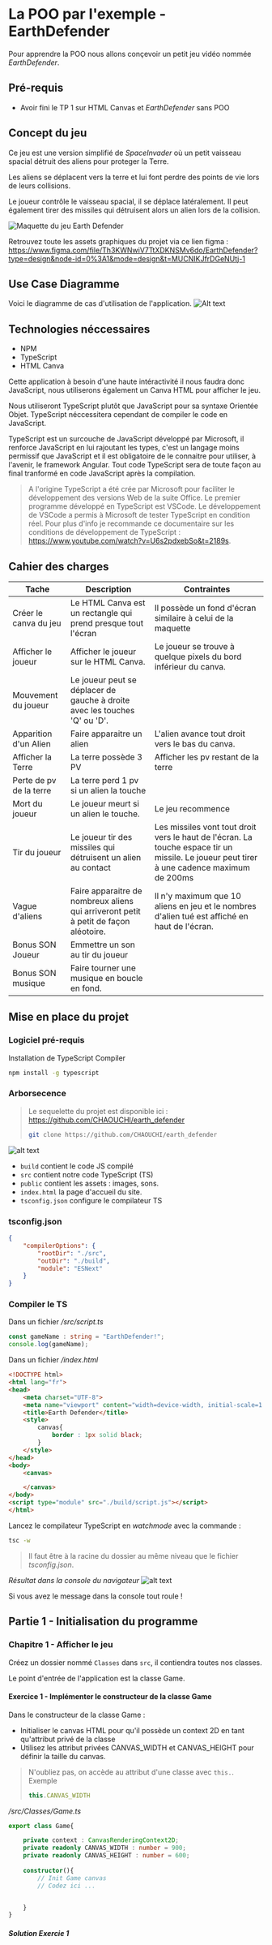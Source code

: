 # La POO par l'exemple - EarthDefender

Pour apprendre la POO nous allons conçevoir un petit jeu vidéo nommée *EarthDefender*.


## Pré-requis
- Avoir fini le TP 1 sur HTML Canvas et *EarthDefender* sans POO

## Concept du jeu
Ce jeu est une version simplifié de *SpaceInvader* où un petit vaisseau spacial détruit des aliens pour proteger la Terre.

Les aliens se déplacent vers la terre et lui font perdre des points de vie lors de leurs collisions. 

Le joueur contrôle le vaisseau spacial, il se déplace latéralement. Il peut également tirer des missiles qui détruisent alors un alien lors de la collision.

![Maquette du jeu Earth Defender](<EarthDefender maquette.png>)

Retrouvez toute les assets graphiques du projet via ce lien figma : https://www.figma.com/file/Th3KWNwiV7TtXDKNSMv6do/EarthDefender?type=design&node-id=0%3A1&mode=design&t=MUCNIKJfrDGeNUtj-1

## Use Case Diagramme
Voici le diagramme de cas d'utilisation de l'application.
![Alt text](EarthDefenderUseCase.png)


## Technologies néccessaires

- NPM
- TypeScript
- HTML Canva

Cette application à besoin d'une haute intéractivité il nous faudra donc JavaScript, nous utiliserons également un Canva HTML pour afficher le jeu.

Nous utiliseront TypeScript plutôt que JavaScript pour sa syntaxe Orientée Objet. TypeScript néccessitera cependant de compiler le code en JavaScript.

TypeScript est un surcouche de JavaScript développé par Microsoft, il renforce JavaScript en lui rajoutant les types, c'est un langage moins permissif que JavaScript et il est obligatoire de le connaitre pour utiliser, à l'avenir, le framework Angular. Tout code TypeScript sera de toute façon au final tranformé en code JavaScript après la compilation.

> A l'origine TypeScript a été crée par Microsoft pour faciliter le développement des versions Web de la suite Office. Le premier programme développé en TypeScript est VSCode. Le développement de VSCode a permis à Microsoft de tester TypeScript en condition réel. Pour plus d'info je recommande ce documentaire sur les conditions de développement de TypeScript : https://www.youtube.com/watch?v=U6s2pdxebSo&t=2189s.

## Cahier des charges
|Tache|Description|Contraintes|
|-|-|-|
| Créer le canva du jeu | Le HTML Canva est un rectangle qui prend presque tout l'écran | Il possède un fond d'écran similaire à celui de la maquette |
|Afficher le joueur| Afficher le joueur sur le HTML Canva. | Le joueur se trouve à quelque pixels du bord inférieur du canva.|
| Mouvement du joueur| Le joueur peut se déplacer de gauche à droite avec les touches 'Q' ou 'D'.|
| Apparition d'un Alien |Faire apparaitre un alien | L'alien avance tout droit vers le bas du canva.|
|Afficher la Terre | La terre possède 3 PV | Afficher les pv restant de la terre |
| Perte de pv de la terre | La terre perd 1 pv si un alien la touche |
| Mort du joueur | Le joueur meurt si un alien le touche. | Le jeu recommence |
| Tir du joueur| Le joueur tir des missiles qui détruisent un alien au contact | Les missiles vont tout droit vers le haut de l'écran. La touche espace tir un missile. Le joueur peut tirer à une cadence maximum de 200ms |
| Vague d'aliens | Faire apparaitre de nombreux aliens qui arriveront petit à petit de façon aléotoire. |  Il n'y maximum que 10 aliens en jeu et le nombres d'alien tué est affiché en haut de l'écran. |
| Bonus SON Joueur | Emmettre un son au tir du joueur |
| Bonus SON musique | Faire tourner une musique en boucle en fond. |

## Mise en place du projet

### Logiciel pré-requis
Installation de TypeScript Compiler
```bash
npm install -g typescript
```
### Arborsecence

> Le sequelette du projet est disponible ici : https://github.com/CHAOUCHI/earth_defender
>```bash
>git clone https://github.com/CHAOUCHI/earth_defender
>```

![alt text](image-1.png)
- `build` contient le code JS compilé
- `src` contient notre code TypeScript (TS)
- `public` contient les assets : images, sons.
- `index.html` la page d'accueil du site.
- `tsconfig.json` configure le compilateur TS

### tsconfig.json
```json
{
    "compilerOptions": {
        "rootDir": "./src",
        "outDir": "./build",
        "module": "ESNext"
    }
}
```
### Compiler le TS
Dans un fichier */src/script.ts*
```ts
const gameName : string = "EarthDefender!";
console.log(gameName);
```
Dans un fichier */index.html*
```html
<!DOCTYPE html>
<html lang="fr">
<head>
    <meta charset="UTF-8">
    <meta name="viewport" content="width=device-width, initial-scale=1.0">
    <title>Earth Defender</title>
    <style>
        canvas{
            border : 1px solid black;
        }
    </style>
</head>
<body>
    <canvas>

    </canvas>
</body>
<script type="module" src="./build/script.js"></script>
</html>
```

Lancez le compilateur TypeScript en *watchmode* avec la commande :
```bash
tsc -w
```
> Il faut être à la racine du dossier au même niveau que le fichier *tsconfig.json*.

*Résultat dans la console du navigateur*
![alt text](image-7.png)

Si vous avez le message dans la console tout roule !

## Partie 1 - Initialisation du programme

### Chapitre 1 - Afficher le jeu
Créez un dossier nommé `Classes` dans `src`, il contiendra toutes nos classes.

Le point d'entrée de l'application est la classe Game.

#### Exercice 1 - Implémenter le constructeur de la classe Game

Dans le constructeur de la classe Game :
- Initialiser le canvas HTML pour qu'il possède un context 2D en tant qu'attribut privé de la classe
- Utilisez les attribut privées CANVAS_WIDTH et CANVAS_HEIGHT pour définir la taille du canvas.

> N'oubliez pas, on accède au attribut d'une classe avec `this.`.
> Exemple
> ```ts
> this.CANVAS_WIDTH
>```

*/src/Classes/Game.ts*
```ts
export class Game{

    private context : CanvasRenderingContext2D;
    private readonly CANVAS_WIDTH : number = 900;
    private readonly CANVAS_HEIGHT : number = 600;
    
    constructor(){
        // Init Game canvas
        // Codez ici ...


    }
}
```

##### Solution Exercie 1
<pre>




</pre>
*/src/Classes/Game.ts*
```ts
export class Game{
    /**
     * Public attributs
     */


    /**
     * Private attributs
     */
    private context : CanvasRenderingContext2D;
    private readonly CANVAS_WIDTH : number = 900;
    private readonly CANVAS_HEIGHT : number = 600;
    
    constructor(){
        // Init Game canvas
        const canvas : HTMLCanvasElement = document.querySelector("canvas");
        canvas.height = this.CANVAS_HEIGHT;
        canvas.width = this.CANVAS_WIDTH;
        this.context = canvas.getContext("2d");
    }
}
```

J'importe ensuite la classe Game pour instancier une partie dans le fichier script.ts.

*src/script.ts*
```ts
import {Game} from "./Classes/Game.js";

const game = new Game();
```
> Pour éviter les soucis de type de fichier lors de l'import des scripts par le navigateur, précisez bien `Game.js` et non `Game.ts` dans l'import.
> Ce sera le nom final du script après compilation et c'est de ce nom dont le navigateur aura besoin.

La méthode `Game.start()` lancera le jeu c'est donc dans cette méthode que nous allons, pour l'instant, colorier le fond du jeu.

J'ajoute la méthode `Game.start()`.

#### Exercice 2 - Colorier le fond du canvas
Coloriez le fond du canvas dans la méthode `Game.start()`.

Utilisez le code hexa : `#141414` comme couleur.

*src/Classes/Game.ts*
```ts
export class Game{
    // Public attributs
    
    // Private attributs
    private context : CanvasRenderingContext2D;
    private readonly CANVAS_WIDTH : number = 900;
    private readonly CANVAS_HEIGHT : number = 600;
    
    constructor(){
        // Init Game canvas
        const canvas : HTMLCanvasElement = document.querySelector("canvas");
        canvas.height = this.CANVAS_HEIGHT;
        canvas.width = this.CANVAS_WIDTH;
        this.context = canvas.getContext("2d");
    }

    // Public methods

    public start() : void{
        //Codez ici ...

    }
}
```
##### Solution Exercice 2
<pre>



</pre>
*src/Classes/Game.ts*
```ts
export class Game{
    // Public attributs
    
    // Private attributs
    private context : CanvasRenderingContext2D;
    private readonly CANVAS_WIDTH : number = 900;
    private readonly CANVAS_HEIGHT : number = 600;
    
    constructor(){
        // Init Game canvas
        const canvas : HTMLCanvasElement = document.querySelector("canvas");
        canvas.height = this.CANVAS_HEIGHT;
        canvas.width = this.CANVAS_WIDTH;
        this.context = canvas.getContext("2d");
    }

    // Public methods

    public start() : void{
        // Clear context
        this.context.clearRect(0,0,this.CANVAS_WIDTH,this.CANVAS_HEIGHT);
        this.context.fillStyle = "#141414";
        this.context.fillRect(0,0,this.CANVAS_WIDTH,this.CANVAS_HEIGHT);
    }
}
```

Et je l'appel dans `script.ts` pour lancer le jeu.

*src/script.ts*
```ts
import {Game} from "./Classes/Game.js";

const game = new Game();
game.start();
```

*Résultat :  un canvas noir*
![alt text](image-8.png)

### Chapitre 2 - Créer et afficher un GameObject
Nous allons maintenant afficher notre premier GameObject à l'écran.

Nous allons avoir besoin d'image pour nos `GameObjects`.
Vous pouvez donc copier les assets graphiques qui se trouve dans le lien figma dans un dossier `/public/assets/images`.
Voici une image par défaut pour les GameObject

*DefaultGameObject.png*
![alt text](DefaultGameObject.png)

> Si vous utilisez le sequelette de l'appli vous avez d'office tout les assets inclus.

Importez l'image dans le fichier index.html

*index.html*
```html
<!DOCTYPE html>
<html lang="fr">
<head>
    <meta charset="UTF-8">
    <meta name="viewport" content="width=device-width, initial-scale=1.0">
    <title>Earth Defender</title>
    <style>
        canvas{
            border : 1px solid black;
        }
    </style>
</head>
<body>
    <img src="./public/images/DefaultGameObject.png" id="asset_default" hidden>
    <canvas>

    </canvas>
</body>
<script type="module" src="./build/script.js"></script>
</html>
```

#### Attendre le chargement des images

Le jeu doit se lancer une fois toutes les images chargées.
Il faut donc attendre le chargement de la page avec la fonction `window.onload` avant de démarrer le jeu.

*/src/script.ts*
```ts
import {Game} from "./Classes/Game.js";

window.onload = ()=>{
    const game = new Game();
    game.start();
}
```

#### Créer un GameObject

En POO tout doit être une classe. Chaque classe à sa propre résponsiabilité. Game s'occupe de l'affichage correcte du Jeu et de ses éléments. La classe GameObject quant a elle s'occupe d'un GameObject : sa position, son image, sa vie.

Dans un dossier */src/Classes/GameObjects* créez un fichier nommé *GameObject.ts*

*src/Classes/GameObjects/GameObject.ts*
```ts
export class GameObject{

    constructor(){
    }
}
```

#### La position d'un GameObject
La position d'un GameObject est défini par deux number x et y.
Créez donc un interface Position qui possède deux attributs x et y;

*/src/Classes/Position.ts*
```ts
export interface Position{
    x : number;
    y : number;
}
```

Ajoutez ensuite une position à notre GameObject.

*/src/Classes/GameObjects/GameObject.ts*
```ts
import { Position } from "../Position.js";

export class GameObject{
    
    private position : Position;
    
    constructor(){
        this.position = {
            x : 0,
            y : 0
        };
    }
}
```

En POO la chose la plus important est l'encapsulation. Les attributs d'une classe sont privés et pourront éventuellement être modifiés via des méthodes publiques *getter* et *setter*.

#### L'image d'un GameObject

> Assurez vous qu'une balise image avec pour id *asset_default* existe dans le index.html

Notre jeu contiendra de nombreux assets graphique. En POO chaque classe a sa propre responsabilité; il faut donc créer une classe `Assets` qui gère les assets graphiques.

*/src/Classes/Assets.ts*
```ts
export class Assets{
    public static getDefaultImage(){
        const image : HTMLImageElement = document.querySelector("img#asset_default");
        if(image == null){
            throw Error("No assets found");
        }
        return image;
    }
}
```
> Notez que nous provoquons une erreur si l'image n'est pas trouvée. La bonne pratique veux que l'on privilégie `throw` en cas d'erreur plutôt qu'une valeur de retour comme `null` ou `false`.

> Assets n'est qu'une facade pour récupérer des données à l'inverse de GameObject qui représente un élément du jeu. Je ne vais donc jamais directement instancier la classe Assets, ses méthodes sont donc *static*.
> Une méthode static est accéssible directement en tant qu'attribut de la classe. Pas besoin donc de l'instancier avec `new`.

Une fois la fonction *getter* ajoutée je peux m'en servir dans le constructeur de `GameObject`.

```ts
import { Assets } from "../Assets.js";
import { Position } from "../Position.js";

export class GameObject{
    
    private position : Position;
    private image : HTMLImageElement;
    
    constructor(){
        this.position = {
            x : 0,
            y : 0
        };
        this.image = Assets.getDefaultImage();
    }
}
```
#### Affichage du GameObject
Pour afficher le `GameObject` je veux ajouter une méthode `draw` à la classe `Game` qui utilise la méthode `context.drawImage()`.

J'ai besoin d'une image et de la position du GameObject pour dessiner un GameObject dans le canvas. Seulement ces données sont privées. Je vais donc créer des *getter* dans la classe GameObject.

```ts
import { Assets } from "../Assets.js";
import { Position } from "../Position.js";

export class GameObject{
    
    private position : Position;
    private image : HTMLImageElement;
    
    constructor(){
        this.position = {
            x : 0,
            y : 0
        };
        this.image = Assets.getDefaultImage();
    }

    // Getter d'image et de position
    public getImage() : HTMLImageElement{
        return this.image;
    }
    public getPosition() : Position{
        return this.position;
    }
}
```

J'ajoute ensuite la méthode `Game.draw` pour dessiner un GameObject.

Elle prend  en paramètre un GameObject et le dessine avec la méthode `context.drawImage()` :

##### Exercice 3 - Dessiner un GameObject
Completez la méthode Game.draw() en utilisant `this.context.drawImage()` pour dessiner le `GameObject` passé en paramètre de la méthode.

```ts
import { GameObject } from "./GameObjects/GameObject.js";

export class Game{
    // Public attributs
    
    // Private attributs
    private context : CanvasRenderingContext2D;
    private readonly CANVAS_WIDTH : number = 900;
    private readonly CANVAS_HEIGHT : number = 600;
    
    constructor(){
        // Init Game canvas
        const canvas : HTMLCanvasElement = document.querySelector("canvas");
        canvas.height = this.CANVAS_HEIGHT;
        canvas.width = this.CANVAS_WIDTH;
        this.context = canvas.getContext("2d");
    }

    // Public methods

    public start() : void{
        // Clear context
        this.context.clearRect(0,0,this.CANVAS_WIDTH,this.CANVAS_HEIGHT);
        this.context.fillStyle = "#141414";
        this.context.fillRect(0,0,this.CANVAS_WIDTH,this.CANVAS_HEIGHT);
    }

    //  La fonction draw qui affiche un gameObject
    private draw(gameObject : GameObject){
        // Codez ici
        // ...
    }
}
```
##### Solution Exercice 3
```ts
import { GameObject } from "./GameObjects/GameObject.js";

export class Game{
    // Public attributs
    
    // Private attributs
    private context : CanvasRenderingContext2D;
    private readonly CANVAS_WIDTH : number = 900;
    private readonly CANVAS_HEIGHT : number = 600;
    
    constructor(){
        // Init Game canvas
        const canvas : HTMLCanvasElement = document.querySelector("canvas");
        canvas.height = this.CANVAS_HEIGHT;
        canvas.width = this.CANVAS_WIDTH;
        this.context = canvas.getContext("2d");
    }

    // Public methods

    public start() : void{
        // Clear context
        this.context.clearRect(0,0,this.CANVAS_WIDTH,this.CANVAS_HEIGHT);
        this.context.fillStyle = "#141414";
        this.context.fillRect(0,0,this.CANVAS_WIDTH,this.CANVAS_HEIGHT);
    }

    //  La fonction draw qui affiche un gameObject
    private draw(gameObject : GameObject){
        this.context.drawImage(
            gameObject.getImage(),
            gameObject.getPosition().x,
            gameObject.getPosition().y,
            gameObject.getImage().width,
            gameObject.getImage().height
        );
    }
}
```

Il ne me reste plus qu'à utiliser cette méthode dans la méthode `Game.start()`.

```ts
public start() : void{
        // Clear context
        this.context.clearRect(0,0,this.CANVAS_WIDTH,this.CANVAS_HEIGHT);
        this.context.fillStyle = "#141414";
        this.context.fillRect(0,0,this.CANVAS_WIDTH,this.CANVAS_HEIGHT);

        // J'instancie un GameObject
        const gameObject = new GameObject();
        // Je le déssine
        this.draw(gameObject);
}
```

*Résultat un beau game object*
![alt text](image-9.png)

## Partie 2 - La boucle d'événement
La boucle d'événement est une fonction qui est appelée en boucle à un certain interval de temps.

Elle contiendra toute les actions qui doivent perdurer tout au long du jeu comme les déplacements, les inputs et les collisions.

Chaque tour de la boucle est une `frame` de jeu.

### Chapitre 3 - La boucle d'événement
Pour l'instant nous allons simplement afficher un `console.log()` en boucle toute les 10ms (soit 100fps).

Ajoutez la méthode privée `loop()` dans la classe Game.
```ts
private loop(){
    setInterval(()=>{
        console.log("Frame!");
    },10);
    // 1frame/10ms ---> 100frames/1000ms ---> 100frames/1s
}
```
Puis appelez la dans `Game.start()` :
```ts
import { GameObject } from "./GameObjects/GameObject.js";

export class Game{
    // Public attributs
    
    // Private attributs
    private context : CanvasRenderingContext2D;
    private readonly CANVAS_WIDTH : number = 900;
    private readonly CANVAS_HEIGHT : number = 600;
    
    constructor(){
        // Init Game canvas
        const canvas : HTMLCanvasElement = document.querySelector("canvas");
        canvas.height = this.CANVAS_HEIGHT;
        canvas.width = this.CANVAS_WIDTH;
        this.context = canvas.getContext("2d");
    }

    // Public methods
    public start() : void{
        // Clear context
        this.context.clearRect(0,0,this.CANVAS_WIDTH,this.CANVAS_HEIGHT);
        this.context.fillStyle = "#141414";
        this.context.fillRect(0,0,this.CANVAS_WIDTH,this.CANVAS_HEIGHT);

        const gameObject = new GameObject();
        this.draw(gameObject);
        
        
        // Start the game loop
        this.loop();
    
    
    }
    
    private draw(gameObject : GameObject){
        this.context.drawImage(
            gameObject.getImage(),
            gameObject.getPosition().x,
            gameObject.getPosition().y,
            gameObject.getImage().width,
            gameObject.getImage().height
        );
    }

    private loop(){
        setInterval(()=>{
            console.log("Frame!");
        },10); 
        // 1frame/10ms ---> 100frames/1000ms ---> 100frames/1s
    }
}
```

### Chapitre 4 - Afficher le joueur
Le joueur est un `GameObject`. Seulement à l'avenir nous aurons de nombreux autres `GameObject` comme des Aliens, des Laser, etc.

Il nous faut donc créer un classe `Player` qui est une spécialisation de la classe `GameObject`. Elle possèdera toutes les capacitées spécifique au `Player` sans pour autant définir celles des autres `GameObjects`.

#### L'asset image du Player
Ajoutez l'asset dans le `index.html` et ajoutez un *getter* dans la classe `Assets`.
```html
<!DOCTYPE html>
<html lang="fr">
<head>
    <meta charset="UTF-8">
    <meta name="viewport" content="width=device-width, initial-scale=1.0">
    <title>Earth Defender</title>
    <style>
        canvas{
            border : 1px solid black;
        }
    </style>
</head>
<body>
    <img src="./public/images/DefaultGameObject.png" id="asset_default" hidden>
    <img src="./public/images/Player.png" id="asset_player" hidden>
    <canvas>

    </canvas>
</body>
<script type="module" src="./build/script.js"></script>
</html>
```

##### Exercice 4 - la méthode getPlayerImage()
Ajoutez une autre méthode static à la classe `Assets` qui renvoie l'image `Player.png`.

*/src/Classes/Assets.ts*
```ts
export class Assets{
    public static getDefaultImage() : HTMLImageElement{
        const image : HTMLImageElement = document.querySelector("img#asset_default");
        if(image == null){
            throw Error("No assets found");
        }
        return image;
    }
    // Ajout du getter d'asset player
    public static getPlayerImage() : HTMLImageElement{
        // Codez ici ...



    }
}
```

##### Solution Exercice 4
<pre>





</pre>

*/src/Classes/Assets.ts*
```ts
export class Assets{
    public static getDefaultImage() : HTMLImageElement{
        const image : HTMLImageElement = document.querySelector("img#asset_default");
        if(image == null){
            throw Error("No assets found");
        }
        return image;
    }
    // Ajout du getter d'asset player
    public static getPlayerImage() : HTMLImageElement{
        const image : HTMLImageElement = document.querySelector("img#asset_player");
        if(image == null){
            throw Error("No assets found");
        }
        return image;
    }
}
```

#### Fournir le jeu au GameObject
Les `GameObjects` auront parfois besoin d'infos venant du jeu comme la taille du canvas par exemple.

Il faut donc modifier le constructeur de `GameObject` pour qu'il prennent en paramètre l'instance de `Game`.

*/src/Classes/GamesObjets/GameObject.ts*
```ts
private game : Game;
constructor(game : Game){
    this.position = {
        x : 0,
        y : 0
    };
    this.image = Assets.getDefaultImage();
    this.game = game;
}
```

Et je lui rajoute un *getter* public pour que les `GameObjects` puissent accéder au `Game`.

```ts
public getGame() : Game{
    return this.game;
}
```

Je rajoute également les *setters* de position et d'image pour que la classe fille `Player` définisse sa propre image et sa propre position.

> En effet un attribut privé est privé même de ses enfants.

Classe complète :
```ts
import { Assets } from "../Assets.js";
import { Game } from "../Game.js";
import { Position } from "../Position.js";

export class GameObject{
    
    private position : Position;
    private image : HTMLImageElement;
    private game : Game;
    constructor(game : Game){
        this.position = {
            x : 0,
            y : 0
        };
        this.image = Assets.getDefaultImage();
        this.game = game;
    }

    public getImage() : HTMLImageElement{
        return this.image;
    }
    public getPosition() : Position{
        return this.position;
    }
    public getGame() : Game{
        return this.game;
    }
    public setImage(image : HTMLImageElement){
        this.image = image;
    }
    public setPosition(position : Position){
        this.position = position;
    }
}
```

#### La classe Player hérite de GameObject
Pour créer la classe `Player` à partir de la classe `GameObject` nous allons la faire hériter de `GameObject` avec le mot clé `extends`;
```ts
import { GameObject } from "./GameObject.js";

export class Player extends GameObject{
}
```

Nous voulons que le `Player` puissent gérer indépendement son initialisation (image, position).

Pour ceci la classe `GameObject` va lui fournir une méthode auquel lui seul aura accès. Une méthode `protected`.

> Les méthodes `protected` sont des méthodes accéssibles uniquement de la classe mère et de ses enfants.

Dans la classe `GameObject` ajoutez une méthode `protected start()` :

*/src/Classes/GameObjects/GameObject.ts*
```ts
protected start(){ }
```
J'appel ensuite cette méthode dans le constructeur.
```ts
constructor(game : Game){
    this.position = {
        x : 0,
        y : 0
    };
    this.image = Assets.getDefaultImage();
    this.game = game;
    // J'appel start
    this.start();
}
```
Je laisse la méthode `start` vide car se sera à une classe fille comme `Player`, `Alien` ou `Laser` de la remplir avec n'importe quelle actions qu'elles voudra effectuer.

Dans le cas de Player, il veut définir sa propre image et sa position en bas au centre de l'écran.

Je remplis (j'implémente) donc la méthode `start` dans la Player.

##### Exercice 5 - Positioner le joueur
Grâce à la méthode GameObject.setPosition() et au constante CANVAS.WIDTH et CANVAS_HEIGHT positionez le joueur au centre bas du canvas à 10px du bord.

```ts
import { Assets } from "../Assets.js";
import { GameObject } from "./GameObject.js";

export class Player extends GameObject{
    protected start(): void {
        this.setImage(Assets.getPlayerImage());
        // Codez ici ....



    }
}
```

##### Solution Exercice 5
<pre>








</pre>

```ts
import { Assets } from "../Assets.js";
import { GameObject } from "./GameObject.js";

export class Player extends GameObject{
    protected start(): void {
        this.setImage(Assets.getPlayerImage());
        this.setPosition({
            x : this.getGame().CANVAS_WIDTH/2,
            y : this.getGame().CANVAS_HEIGHT - this.getImage().height - 10
        });
    }
}
```

#### Dessiner le joueur 
De la même façon que j'ai dessiné un `GameObject` par défaut tout à l'heure je créer un `Player` dans la méthode `Game.start()`.


#### Exercice 6 - Dessiner le joueur
Complétez le code ci-dessous pour déssiner le joueur.

Le `player` est un attribut privée de la classe `Game`.

```ts
private player : Player;
public start() : void{
        this.context.clearRect(0,0,this.CANVAS_WIDTH,this.CANVAS_HEIGHT);
        this.context.fillStyle = "#141414";
        this.context.fillRect(0,0,this.CANVAS_WIDTH,this.CANVAS_HEIGHT);

        // J'instancie le Player avec new
        // codez ici..

        // Je le dessine avec this.draw
        // codez ici..

        this.loop();
    }
```
#### Solution Exercice 6
<pre>









</pre>
```ts
private player : Player;
public start() : void{
        this.context.clearRect(0,0,this.CANVAS_WIDTH,this.CANVAS_HEIGHT);
        this.context.fillStyle = "#141414";
        this.context.fillRect(0,0,this.CANVAS_WIDTH,this.CANVAS_HEIGHT);

        // J'instancie le GameObject
        this.player = new Player(this);
        // Je le dessine
        this.draw(player);

        this.loop();
    }
```

### Chapitre 5 - Déplacer le joueur
Pour déplacer le joueur je dois :
- Modifier la position du joueur à chaque *frame* dans la boucle d'événement.
- Redessiner le joueur à chaque *frame* de la boucle d'évenement

#### Effectuer une action à chaque frame
Nous voulons donner au `Player` la liberté de mettre à jour sa position à chaque *frame* du jeu.

Pour ceci nous allons, comme pour `GameObject.start()`, créer une méthode `protected` nommée `GameObject.update()` qui sera appelée à chaque frame dans le `setInterval()`.

*Dans GameObject.ts*
```ts
protected update(){}
```

Il faut appeler cette méthode dans le `setInterval` de la méthode `Game.loop()`. 
La méthode `GameObject.update()` étant `protected` il nous faut ajouter un méthode publique pour y accéder depuis `Game`.
```ts
protected update(){}
public callUpdate(){
    this.update();
}
```

Nous pouvons ensuite appeler la méthode `callUpdate` à chaque frame.

```ts
    private loop(){
        setInterval(()=>{
            console.log("Frame!");
            
            this.player.callUpdate();

        },10); // 1frame/10ms ---> 100frames/1000ms ---> 100frames/1s
    }
```

La méthode `GameObject.update` permet maintenant à n'importe quel `GameObject` d'effectuer des actions à chaque frame.

C'est une partie centrale de notre jeu.

#### Exercice 7 - Déplacer le joueur

Déplaçez le joueur de *10px* par *frame* dans la méthode `GameObject.update()`.

```ts
import { Assets } from "../Assets.js";
import { Input } from "../Input.js";
import { GameObject } from "./GameObject.js";

export class Player extends GameObject{
    private speed : number = 10;

    protected start(): void {
        this.setImage(Assets.getPlayerImage());
        this.setPosition({
            x : this.getGame().CANVAS_WIDTH/2,
            y : this.getGame().CANVAS_HEIGHT - this.getImage().height - 10
        });
    }
    protected update(): void {
        // Codez ici ...



    }
}
```

#### Solution Exercice 7
<pre>











</pre>
```ts
import { Assets } from "../Assets.js";
import { Input } from "../Input.js";
import { GameObject } from "./GameObject.js";

export class Player extends GameObject{
    private speed : number = 10;

    protected start(): void {
        this.setImage(Assets.getPlayerImage());
        this.setPosition({
            x : this.getGame().CANVAS_WIDTH/2,
            y : this.getGame().CANVAS_HEIGHT - this.getImage().height - 10
        });
    }
    protected update(): void {
        this.setPosition({
            x : this.getPosition().x += this.speed,
            y : this.getPosition().y
        })
    }
}
```

La position du joueur est maintenant mise à jour à chaque *frame*.

*Mais le joueur n'est pas redessiné à chaque frame*.

Il faut donc le faire :

*/src/Classes/Games.ts*
```ts
private loop(){
    setInterval(()=>{
        console.log("Frame!");
        // J'efface la frame précedente.
        this.context.clearRect(0,0,this.CANVAS_WIDTH,this.CANVAS_HEIGHT);
        this.context.fillStyle = "#141414";
        this.context.fillRect(0,0,this.CANVAS_WIDTH,this.CANVAS_HEIGHT);
        
        //  Je redessine le joueur à chaque frame
        this.draw(this.player);

        // Je met à jour le joueur
        this.player.callUpdate();

    },10); // 1frame/10ms ---> 100frames/1000ms ---> 100frames/1s
}
```
Le joueur devrait à présent se déplacer tout seul vers la droite de l'écran.

### Chapitre 6 - Lire les inputs du clavier
#### Exercice 8 - Lire les inputs du clavier
Au même titre que la classe `Assets` s'occupe des images la classe `Input` s'occupe des entrées du clavier.

Dans la méthode `Input.listen()` réagisez au événements `keydown` et `keyup` pour définir la valeur de axisX.

- Si le joueur n'appuie sur aucune touche **axisX est égal à 0**
- Si le joueur appuie sur `d` ou `D` **axisX est égal à 1**
- Si le joueur appuie sur `q` ou `Q` **axisX est égal à -1**

*/src/Classes/Input.ts*
```ts
export class Input{
    private static axisX : Direction = 0;
    public static getAxisX(){
        return this.axisX;
    }
    public static listen(){
        // Codez ici ...


















    }
}

type Direction = 0 | 1 | -1;
```

#### Solution Exercice 8
<pre>












</pre>

*/src/Classes/Input.ts*
```ts
export class Input{
    private static axisX : Direction = 0;
    public static getAxisX(){
        return this.axisX;
    }
    public static listen(){
        // Key Down
        document.addEventListener("keydown",(event)=>{
            switch (event.key) {
                // Go right
                case "d":
                case "D":
                    Input.axisX = 1;
                    break;
                // Go left
                case "q":
                case "Q":
                    Input.axisX = -1;
                    break;
                default:
                    break;
            }
        });

        // Key Realeased
        document.addEventListener("keyup",(event)=>{
            switch (event.key) {
                // Player Stops
                case "d":
                case "D":
                case "q":
                case "Q":
                    Input.axisX = 0;
                break;
                default:
                    break;
            }
        });
    }
}

type Direction = 0 | 1 | -1;
```

Il faut maintenant écouter les *inputs*.

J'appel la méthode `Input.listen()` dans la méthode `Game.start()` pour écouter les input clavier du joueur.
```ts
 // Public methods
    public start() : void{
        // Clear context
        this.context.clearRect(0,0,this.CANVAS_WIDTH,this.CANVAS_HEIGHT);
        this.context.fillStyle = "#141414";
        this.context.fillRect(0,0,this.CANVAS_WIDTH,this.CANVAS_HEIGHT);

        this.player = new Player(this);
        this.draw(this.player);

        // Listen to input
        Input.listen();
        // Start game loop
        this.loop();
    }
```

#### Exercice 9 - Utilisez l'axisX pour déplacer le Player

La méthode `Input.getAxisX()` permet de savoir si le joueur va à gauche ou à droite via une `Direction` (0, 1 ou -1).

- 0 signifie immobile
- -1, la gauche
- 1, la droite

Je peux multiplier cette direction par la vitesse de déplacement du joueur pour le faire bouger à droite ou à gauche.
> Un canvas HTML possède deux axes X et Y avec pour origine 0,0 en haut à gauche.


***Déplacez le joueur en fonction des *inputs* du clavier grâce à la méthode `Input.getAxis()`.***

*/src/Classes/GameObjects/Player.ts*
```ts
import { Assets } from "../Assets.js";
import { Input } from "../Input.js";
import { GameObject } from "./GameObject.js";

export class Player extends GameObject{
    private speed : number = 10;

    protected start(): void {
        this.setImage(Assets.getPlayerImage());
        this.setPosition({
            x : this.getGame().CANVAS_WIDTH/2,
            y : this.getGame().CANVAS_HEIGHT - this.getImage().height - 10
        });
    }
    protected update(): void {
        // Codez ici ...



    }
}
```

#### Solution Exercice 9
<pre>












</pre>

*/src/Classes/GameObjects/Player.ts*
```ts
import { Assets } from "../Assets.js";
import { Input } from "../Input.js";
import { GameObject } from "./GameObject.js";

export class Player extends GameObject{
    private speed : number = 10;

    protected start(): void {
        this.setImage(Assets.getPlayerImage());
        this.setPosition({
            x : this.getGame().CANVAS_WIDTH/2,
            y : this.getGame().CANVAS_HEIGHT - this.getImage().height - 10
        });
    }
    protected update(): void {
        this.setPosition({
            x : this.getPosition().x += this.speed*Input.getAxisX(),
            y : this.getPosition().y
        })
    }
}
```

Le joueur devrait maintenant être capable de bouger de gauche à droite en fonction des *inputs* du clavier.

## Partie 3 - Une infinité de GameObjects !
Nous avons presque fini de mettre en place les bases de notre jeu.

### Chapitre 7 - Ajouter les aliens
Nous avons une joueur qui se déplace, il nous manque maintenant une horde d'Alien qui fonce sur lui.

Pour faire apparaitre ces aliens il va falloir :
- Coder un alien via la classe `Alien`. Elle hérite de `GameObject`.
- Faire apparaitre un `Alien` qui fonce vers le bas du canvas.
- Définir le nombre d'alien via un attribut privée de la classe `Game`.
- Créer un tableau de `GameObject` et ajouter le joueur et les aliens dedans
- Parcourir le tableau de `GameObject` à chaque frame : mettre à jour et redessiner tout les `GameObject` (player et aliens compris) : utilisez `Game.draw() et GameObject.callupdate()`

#### Coder un Alien
Pour commencez il faut coder un Alien qui descend vers le bas du canvas à chaque frame.

> N'oubliez pas d'ajouter l'asset `Alien.png` dans `index.html` et donc un nouveau getter dans la classe `Assets`.

##### Exercice 10 - Position aléatoire et mouvement de l'Alien

```ts
import { Assets } from "../Assets.js"
import { GameObject } from "./GameObject.js"

export class Alien extends GameObject{
    private speed : number = 1;

    protected start(): void {
        // Définissez l'image de l'alien
        // Codez ici ...


        // Faite le apparaitre à une position aléatoire dans le canvas
        // Codez ici ...


    }

    protected update(): void {
        // Faite avancer l'alien vers le bas du Canvas
        // Codez ici ...   
        
        
    }
}
```

##### Solution Exercice 10
<pre>












</pre>

```ts
import { Assets } from "../Assets.js"
import { GameObject } from "./GameObject.js"

export class Alien extends GameObject{
    private speed : number = 1;

    protected start(): void {
        // Définissez l'image de l'alien
        this.setImage(Assets.getAlienImage());
        // Faite le apparaitre à une position aléatoire dans le canvas
        this.setPosition({
            x : Math.random() * this.getGame().CANVAS_WIDTH,
            y : Math.random() * this.getGame().CANVAS_HEIGHT /4 - 50,
        });
    }

    protected update(): void {
        // Faite avancer l'alien vers le bas du Canvas
        this.setPosition({
            x : this.getPosition().x,
            y : this.getPosition().y +=this.speed
        })
    }
}
```

#### Faire apparaitre un alien dans le jeu
Pour faire appariatre un `GameObject` dans le jeu il faut
- L'instancier dans `Game.start()` en créant un nouvelle attribut privé.
- Le dessiner dans `Game.loop()` avec `Game.draw()` pour qu'il reste affiché à l'écran.
- Le mettre à jour dans `Game.loop()` avec `GameObject.callUpdate()` pour le faire se déplacer.

Ajoutez un attirbut privé dans la classe Game pour l'alien.
```ts
private alien : Alien;
```
Instanciez et dessinez l'Alien dans `Game.start()`
```ts
    // Public methods
    public start() : void{
        // Clear context
        this.context.clearRect(0,0,this.CANVAS_WIDTH,this.CANVAS_HEIGHT);
        this.context.fillStyle = "#141414";
        this.context.fillRect(0,0,this.CANVAS_WIDTH,this.CANVAS_HEIGHT);

        this.player = new Player(this);
        this.draw(this.player);

        // Instanciation de l'alien
        this.alien = new Alien(this);
        this.draw(this.alien);

        // Listen to input
        Input.listen();
        // Start game loop
        this.loop();
    }
```

Mettez à jour l'alien en appelant sa méthode `callUpdate()` dans `Game.loop()` et redessinez le avec la méthode `Game.draw()`.

```ts
    private loop(){
        setInterval(()=>{
            console.log("Frame!");
            // Clear context
            this.context.clearRect(0,0,this.CANVAS_WIDTH,this.CANVAS_HEIGHT);
            this.context.fillStyle = "#141414";
            this.context.fillRect(0,0,this.CANVAS_WIDTH,this.CANVAS_HEIGHT);

            this.player.callUpdate();
            this.draw(this.player);
            
            this.alien.callUpdate();
            this.draw(this.alien);

        },10); 
    }
```

La classe `Game` finale :
```ts
import { Alien } from "./GameObjects/Alien.js";
import { GameObject } from "./GameObjects/GameObject.js";
import { Player } from "./GameObjects/Player.js";
import { Input } from "./Input.js";

export class Game{
    // Public attributs
    public readonly CANVAS_WIDTH : number = 900;
    public readonly CANVAS_HEIGHT : number = 600;
    
    // Private attributs
    private context : CanvasRenderingContext2D;
    private player : Player;
    private alien : Alien;
    
    constructor(){
        // Init Game canvas
        const canvas : HTMLCanvasElement = document.querySelector("canvas");
        canvas.height = this.CANVAS_HEIGHT;
        canvas.width = this.CANVAS_WIDTH;
        this.context = canvas.getContext("2d");
    }

    public start() : void{
        // Clear context
        this.context.clearRect(0,0,this.CANVAS_WIDTH,this.CANVAS_HEIGHT);
        this.context.fillStyle = "#141414";
        this.context.fillRect(0,0,this.CANVAS_WIDTH,this.CANVAS_HEIGHT);

        this.player = new Player(this);
        this.draw(this.player);

        this.alien = new Alien(this);
        this.draw(this.alien);

        // Listen to input
        Input.listen();
        // Start game loop
        this.loop();
    }
    
    private draw(gameObject : GameObject){
        this.context.drawImage(
            gameObject.getImage(),
            gameObject.getPosition().x,
            gameObject.getPosition().y,
            gameObject.getImage().width,
            gameObject.getImage().height
        );
    }

    private loop(){
        setInterval(()=>{
            console.log("Frame!");
            // Clear context
            this.context.clearRect(0,0,this.CANVAS_WIDTH,this.CANVAS_HEIGHT);
            this.context.fillStyle = "#141414";
            this.context.fillRect(0,0,this.CANVAS_WIDTH,this.CANVAS_HEIGHT);

            this.player.callUpdate();
            this.draw(this.player);
            
            this.alien.callUpdate();
            this.draw(this.alien);

        },10); 
    }
}
```

#### Faire apparaitre plusieurs Aliens
Nous commençons à être à l'aise avec la création de `GameObject`.

Il est temps d'en faire apparaitre plusieurs.

Au lieu de créer un attribut privé pour chaque `GameObject` nous allons créer un tableau de `GameObject` dans la classe `Game`.

```ts
export class Game{
    // Public attributs
    
    // Private attributs
    private context : CanvasRenderingContext2D;
    public readonly CANVAS_WIDTH : number = 900;
    public readonly CANVAS_HEIGHT : number = 600;

    private player : Player;
    // Ajoutez un tableau vide de GameObject
    private gameObjects : GameObject[] = [];

    // ...
}
```

Pour rajouter un `GameObject` dans le tableau des `GameObjects` il suffit de faire un `gameObjects.push()`.

Nous allons créer une méthode pour ça. La méthode `Game.instanciate()`

Dans la classe `Game` ajoutez :
```ts
public instanciate(gameObject : GameObject) : void{
    this.gameObjects.push(gameObject);
}
```

Pour redessiner tout les `GameObjects` à chaque *frame* il faut parcourir le tableau dans la boucle d'événement.

Il faut également appeler la méthode `GameObject.callUpdate()` pour mettre à jour les `GameObjects`.


##### Exercice 11 - Parcourir les `GameObjects`
```ts
private loop(){
        setInterval(()=>{
            console.log("Frame!");
            // Clear context
            this.context.clearRect(0,0,this.CANVAS_WIDTH,this.CANVAS_HEIGHT);
            this.context.fillStyle = "#141414";
            this.context.fillRect(0,0,this.CANVAS_WIDTH,this.CANVAS_HEIGHT);
            
            // Pour chaque gameObjects
            // Mettez les à jour et redessiné les
            // Codez ici ..

        },10); 
    }
```

##### Solution Exercice 11
<pre>












</pre>
```ts
private loop(){
        setInterval(()=>{
            console.log("Frame!");
            // Clear context
            this.context.clearRect(0,0,this.CANVAS_WIDTH,this.CANVAS_HEIGHT);
            this.context.fillStyle = "#141414";
            this.context.fillRect(0,0,this.CANVAS_WIDTH,this.CANVAS_HEIGHT);
            
            this.gameObjects.forEach(go=>{
                go.callUpdate();
                this.draw(go);
            })

        },10); 
    }
```

Tout les `GameObject` doivent être contenu dans le tableau de `GameObjects` pour être détectés par la boucle d'événement, il nous faut donc mettre à jour le code de la fonction `Game.start()` pour rajouter notre `player` dans ce tableau.

```ts
    // Public methods
    public start() : void{
        // Clear context
        this.context.clearRect(0,0,this.CANVAS_WIDTH,this.CANVAS_HEIGHT);
        this.context.fillStyle = "#141414";
        this.context.fillRect(0,0,this.CANVAS_WIDTH,this.CANVAS_HEIGHT);

        this.player = new Player(this);
        // J'aoute le player au tableau de GameObject
        this.instanciate(this.player);

        // Listen to input
        Input.listen();
        // Start game loop
        this.loop();
    }
```


Je défini le nombre d'aliens en tant qu'attribut privé de Game.
```ts
private nbAliens : number = 10;
```
Enfin nous pouvons instancier plusieurs `Aliens` via une boucle *for*.

##### Exercice 12 - Instancier les 10 aliens 
Instacier 10 aliens dans le tableaux de gameObjects à l'aide de la méthode `Game.instantiate()`.
```ts
public start() : void{
    // Clear context
    this.context.clearRect(0,0,this.CANVAS_WIDTH,this.CANVAS_HEIGHT);
    this.context.fillStyle = "#141414";
    this.context.fillRect(0,0,this.CANVAS_WIDTH,this.CANVAS_HEIGHT);

    this.player = new Player(this);
    this.instanciate(this.player)

    // Instancier 10 aliens 
    // Codez ici ...

    // Listen to input
    Input.listen();
    // Start game loop
    this.loop();
}
```
#####  Solution Exercice 12
<pre>










</pre>
```ts
public start() : void{
    // Clear context
    this.context.clearRect(0,0,this.CANVAS_WIDTH,this.CANVAS_HEIGHT);
    this.context.fillStyle = "#141414";
    this.context.fillRect(0,0,this.CANVAS_WIDTH,this.CANVAS_HEIGHT);

    this.player = new Player(this);
    this.instanciate(this.player)

    for (let i = 0; i < this.nbAliens; i++) {
        this.instanciate(new Alien(this));
    }

    // Listen to input
    Input.listen();
    // Start game loop
    this.loop();
}
```
*Résultat une vague aléatoire d'aliens*
![alt text](image-10.png)


*Classe `Game` finale :*
```ts
import { Alien } from "./GameObjects/Alien.js";
import { GameObject } from "./GameObjects/GameObject.js";
import { Player } from "./GameObjects/Player.js";
import { Input } from "./Input.js";

export class Game{
    // Public attributs
    public readonly CANVAS_WIDTH : number = 900;
    public readonly CANVAS_HEIGHT : number = 600;
    
    // Private attributs
    private context : CanvasRenderingContext2D;
    private nbAliens : number = 10;
    private player : Player;
    private gameObjects : GameObject[] = [];
    
    constructor(){
        // Init Game canvas
        const canvas : HTMLCanvasElement = document.querySelector("canvas");
        canvas.height = this.CANVAS_HEIGHT;
        canvas.width = this.CANVAS_WIDTH;
        this.context = canvas.getContext("2d");
    }

    public start() : void{
        // Clear context
        this.context.clearRect(0,0,this.CANVAS_WIDTH,this.CANVAS_HEIGHT);
        this.context.fillStyle = "#141414";
        this.context.fillRect(0,0,this.CANVAS_WIDTH,this.CANVAS_HEIGHT);
    
        this.player = new Player(this);
        this.instanciate(this.player)
    
        for (let i = 0; i < this.nbAliens; i++) {
            this.instanciate(new Alien(this));
        }
    
        // Listen to input
        Input.listen();
        // Start game loop
        this.loop();
    }
    public instanciate(gameObject : GameObject) : void{
        this.gameObjects.push(gameObject);
    }   
    
    private draw(gameObject : GameObject){
        this.context.drawImage(
            gameObject.getImage(),
            gameObject.getPosition().x,
            gameObject.getPosition().y,
            gameObject.getImage().width,
            gameObject.getImage().height
        );
    }

    private loop(){
        setInterval(()=>{
            console.log("Frame!");
            // Clear context
            this.context.clearRect(0,0,this.CANVAS_WIDTH,this.CANVAS_HEIGHT);
            this.context.fillStyle = "#141414";
            this.context.fillRect(0,0,this.CANVAS_WIDTH,this.CANVAS_HEIGHT);
            
            this.gameObjects.forEach(go=>{
                go.callUpdate();
                this.draw(go);
            });

        },10); 
    }
}
```

### Chapitre 8 - Ajouter les étoiles
Il faut maintenant ajoutez des étoiles dans le fond pour la déco.

Pour ce faire suivez la même procédure que pour faire apparaitre plusieurs `Aliens`.

1 - Faire apparaitre des étoiles statiques en fond de façon aléatoire.
2 - Faire descendre les étoiles vers le bas et repositionées les en haut du canvas quand elle dépasses de l'écran. Ainsi nous auront l'impression qu'elles défiles sous le joueur.

##### Exercice 13 - Instancier des étoiles
Pour cette exercice vous devez êtres plus autonome. Il vous faudra créer la classe `Star` par vous-même de A à Z.

***Créez une classe `Star` qui hérite de `GameObject` et instanciez 100 étoiles dans le jeu.***

- Un `Star` à une position aléatoire dans le canvas
- Une `Star` défile lentement vers le bas du canvas
- Quand une `Star` dépasse le bord inférieur du canvas elle reviens en haut du canvas (position Y).
- La classe `Star` se trouve dans le fichier : */src/Classes/GameObjects/Star.ts*

*Prenez bien le temps de faire cet exercice il est plus dur et très important pour votre apprentissage de la POO.*

<pre>



























</pre>
##### Solution Exercice 13
*/src/Classes/GameObjects/Star.ts*
```ts
import { Assets } from "../Assets.js";
import { GameObject } from "./GameObject.js";

export class Star extends GameObject{
    protected start(): void {
        this.setImage(Assets.getStarImage());
        this.setPosition({
            x : Math.random() * this.getGame().CANVAS_WIDTH,
            y : Math.random() * this.getGame().CANVAS_HEIGHT - 10
        });
    }
    protected update(): void {
        this.setPosition({
            x : this.getPosition().x,
            y : this.getPosition().y+1
        });
        if(this.getPosition().y > this.getGame().CANVAS_HEIGHT){
            this.setPosition({
                x : this.getPosition().x,
                y : 0
            });
        }
    }
}
```

*/src/Game.ts*
```ts
import { Alien } from "./GameObjects/Alien.js";
import { GameObject } from "./GameObjects/GameObject.js";
import { Player } from "./GameObjects/Player.js";
import { Star } from "./GameObjects/Star.js";
import { Input } from "./Input.js";

export class Game{
    // Public attributs
    public readonly CANVAS_WIDTH : number = 900;
    public readonly CANVAS_HEIGHT : number = 600;
    
    // Private attributs
    private context : CanvasRenderingContext2D;
    private nbAliens : number = 10;


    private player : Player;
    private gameObjects : GameObject[] = [];
    
    constructor(){
        // Init Game canvas
        const canvas : HTMLCanvasElement = document.querySelector("canvas");
        canvas.height = this.CANVAS_HEIGHT;
        canvas.width = this.CANVAS_WIDTH;
        this.context = canvas.getContext("2d");
    }

    public start() : void{
        // Clear context
        this.context.clearRect(0,0,this.CANVAS_WIDTH,this.CANVAS_HEIGHT);
        this.context.fillStyle = "#141414";
        this.context.fillRect(0,0,this.CANVAS_WIDTH,this.CANVAS_HEIGHT);
    
        this.player = new Player(this);
        this.instanciate(this.player)
    
        for (let i = 0; i < this.nbAliens; i++) {
            this.instanciate(new Alien(this));
        }



        /**
         * Instanciation des Stars
         */
        for (let i = 0; i < 100; i++) {
            this.instanciate(new Star(this));
        }


        
        // Listen to input
        Input.listen();
        // Start game loop
        this.loop();
    }
    public instanciate(gameObject : GameObject) : void{
        this.gameObjects.push(gameObject);
    }   
    
    private draw(gameObject : GameObject){
        this.context.drawImage(
            gameObject.getImage(),
            gameObject.getPosition().x,
            gameObject.getPosition().y,
            gameObject.getImage().width,
            gameObject.getImage().height
        );
    }

    private loop(){
        setInterval(()=>{
            console.log("Frame!");
            // Clear context
            this.context.clearRect(0,0,this.CANVAS_WIDTH,this.CANVAS_HEIGHT);
            this.context.fillStyle = "#141414";
            this.context.fillRect(0,0,this.CANVAS_WIDTH,this.CANVAS_HEIGHT);
            
            this.gameObjects.forEach(go=>{
                go.callUpdate();
                this.draw(go);
            })

        },10); 
    }
}
```